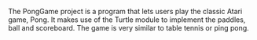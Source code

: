 The PongGame project is a program that lets users play the classic Atari game, Pong.
It makes use of the Turtle module to implement the paddles, ball and scoreboard.
The game is very similar to table tennis or ping pong. 
